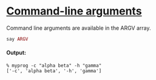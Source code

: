 [1]: http://rosettacode.org/wiki/Command-line_arguments

# [Command-line arguments][1]

Command line arguments are available in the ARGV array.

```ruby
say ARGV
```

#### Output:
```
% myprog -c "alpha beta" -h "gamma"
['-c', 'alpha beta', '-h', 'gamma']
```

